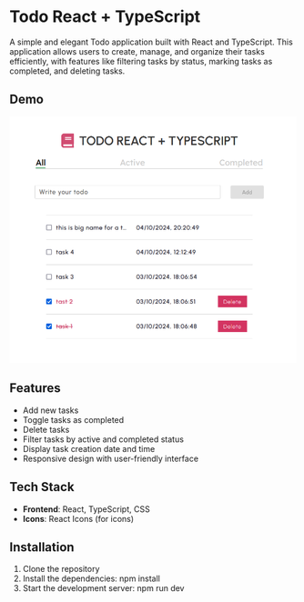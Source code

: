 # Todo React + TypeScript

A simple and elegant Todo application built with React and TypeScript. This application allows users to create, manage, and organize their tasks efficiently, with features like filtering tasks by status, marking tasks as completed, and deleting tasks.

## Demo

![To Do Project](startingPage.png)

## Features

- Add new tasks
- Toggle tasks as completed
- Delete tasks
- Filter tasks by active and completed status
- Display task creation date and time
- Responsive design with user-friendly interface

## Tech Stack

- **Frontend**: React, TypeScript, CSS
- **Icons**: React Icons (for icons)

## Installation

1. Clone the repository
2. Install the dependencies: npm install
3. Start the development server: npm run dev